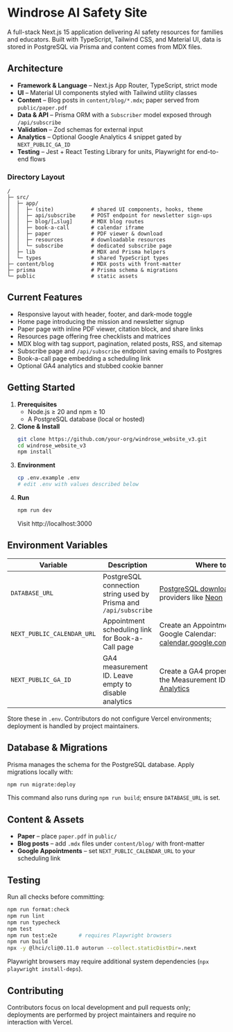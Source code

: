# Windrose AI Safety Site

A full-stack Next.js 15 application delivering AI safety resources for families and educators. Built with TypeScript, Tailwind CSS, and Material UI, data is stored in PostgreSQL via Prisma and content comes from MDX files.

## Architecture

- **Framework & Language** – Next.js App Router, TypeScript, strict mode
- **UI** – Material UI components styled with Tailwind utility classes
- **Content** – Blog posts in `content/blog/*.mdx`; paper served from `public/paper.pdf`
- **Data & API** – Prisma ORM with a `Subscriber` model exposed through `/api/subscribe`
- **Validation** – Zod schemas for external input
- **Analytics** – Optional Google Analytics 4 snippet gated by `NEXT_PUBLIC_GA_ID`
- **Testing** – Jest + React Testing Library for units, Playwright for end-to-end flows

### Directory Layout

```
/
├─ src/
│  ├─ app/
│  │  ├─ (site)            # shared UI components, hooks, theme
│  │  ├─ api/subscribe     # POST endpoint for newsletter sign-ups
│  │  ├─ blog/[…slug]      # MDX blog routes
│  │  ├─ book-a-call       # calendar iframe
│  │  ├─ paper             # PDF viewer & download
│  │  ├─ resources         # downloadable resources
│  │  └─ subscribe         # dedicated subscribe page
│  ├─ lib                  # MDX and Prisma helpers
│  └─ types                # shared TypeScript types
├─ content/blog            # MDX posts with front-matter
├─ prisma                  # Prisma schema & migrations
└─ public                  # static assets
```

## Current Features

- Responsive layout with header, footer, and dark-mode toggle
- Home page introducing the mission and newsletter signup
- Paper page with inline PDF viewer, citation block, and share links
- Resources page offering free checklists and matrices
- MDX blog with tag support, pagination, related posts, RSS, and sitemap
- Subscribe page and `/api/subscribe` endpoint saving emails to Postgres
- Book-a-call page embedding a scheduling link
- Optional GA4 analytics and stubbed cookie banner

## Getting Started

1. **Prerequisites**
   - Node.js ≥ 20 and npm ≥ 10
   - A PostgreSQL database (local or hosted)
2. **Clone & Install**
   ```bash
   git clone https://github.com/your-org/windrose_website_v3.git
   cd windrose_website_v3
   npm install
   ```
3. **Environment**
   ```bash
   cp .env.example .env
   # edit .env with values described below
   ```
4. **Run**
   ```bash
   npm run dev
   ```
   Visit http://localhost:3000

## Environment Variables

| Variable                   | Description                                                      | Where to get                                                                                                                    |
| -------------------------- | ---------------------------------------------------------------- | ------------------------------------------------------------------------------------------------------------------------------- |
| `DATABASE_URL`             | PostgreSQL connection string used by Prisma and `/api/subscribe` | [PostgreSQL downloads](https://www.postgresql.org/download/) or hosted providers like [Neon](https://neon.tech)                 |
| `NEXT_PUBLIC_CALENDAR_URL` | Appointment scheduling link for Book-a-Call page                 | Create an Appointment Schedule in Google Calendar: [calendar.google.com/appointments](https://calendar.google.com/appointments) |
| `NEXT_PUBLIC_GA_ID`        | GA4 measurement ID. Leave empty to disable analytics             | Create a GA4 property and copy the Measurement ID from [Google Analytics](https://analytics.google.com/)                        |

Store these in `.env`. Contributors do not configure Vercel environments; deployment is handled by project maintainers.

## Database & Migrations

Prisma manages the schema for the PostgreSQL database. Apply migrations locally with:

```bash
npm run migrate:deploy
```

This command also runs during `npm run build`; ensure `DATABASE_URL` is set.

## Content & Assets

- **Paper** – place `paper.pdf` in `public/`
- **Blog posts** – add `.mdx` files under `content/blog/` with front-matter
- **Google Appointments** – set `NEXT_PUBLIC_CALENDAR_URL` to your scheduling link

## Testing

Run all checks before committing:

```bash
npm run format:check
npm run lint
npm run typecheck
npm test
npm run test:e2e       # requires Playwright browsers
npm run build
npx -y @lhci/cli@0.11.0 autorun --collect.staticDistDir=.next
```

Playwright browsers may require additional system dependencies (`npx playwright install-deps`).

## Contributing

Contributors focus on local development and pull requests only; deployments are performed by project maintainers and require no interaction with Vercel.

